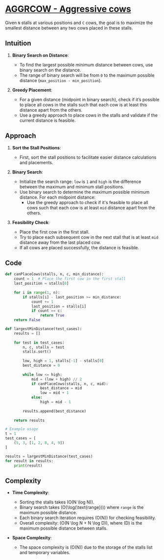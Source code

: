 # [AGGRCOW - Aggressive cows](https://www.spoj.com/problems/AGGRCOW/)

Given `N` stalls at various positions and `C` cows, the goal is to maximize the smallest distance between any two cows placed in these stalls.

## Intuition

1. **Binary Search on Distance**:
   - To find the largest possible minimum distance between cows, use binary search on the distance.
   - The range of binary search will be from `0` to the maximum possible distance (`max_position - min_position`).

2. **Greedy Placement**:
   - For a given distance (midpoint in binary search), check if it’s possible to place all cows in the stalls such that each cow is at least this distance apart from the others.
   - Use a greedy approach to place cows in the stalls and validate if the current distance is feasible.

## Approach

1. **Sort the Stall Positions**:
   - First, sort the stall positions to facilitate easier distance calculations and placements.

2. **Binary Search**:
   - Initialize the search range: `low` is `1` and `high` is the difference between the maximum and minimum stall positions.
   - Use binary search to determine the maximum possible minimum distance. For each midpoint distance:
     - Use the greedy approach to check if it's feasible to place all cows such that each cow is at least `mid` distance apart from the others.

3. **Feasibility Check**:
   - Place the first cow in the first stall.
   - Try to place each subsequent cow in the next stall that is at least `mid` distance away from the last placed cow.
   - If all cows are placed successfully, the distance is feasible.

## Code

```python
def canPlaceCows(stalls, n, c, min_distance):
    count = 1  # Place the first cow in the first stall
    last_position = stalls[0]
    
    for i in range(1, n):
        if stalls[i] - last_position >= min_distance:
            count += 1
            last_position = stalls[i]
            if count == c:
                return True
    return False

def largestMinDistance(test_cases):
    results = []
    
    for test in test_cases:
        n, c, stalls = test
        stalls.sort()
        
        low, high = 1, stalls[-1] - stalls[0]
        best_distance = 0
        
        while low <= high:
            mid = (low + high) // 2
            if canPlaceCows(stalls, n, c, mid):
                best_distance = mid
                low = mid + 1
            else:
                high = mid - 1
        
        results.append(best_distance)
    
    return results

# Example usage
t = 1
test_cases = [
    (5, 3, [1, 2, 8, 4, 9])
]

results = largestMinDistance(test_cases)
for result in results:
    print(result)
```

## Complexity

- **Time Complexity**:
  - Sorting the stalls takes \(O(N \log N)\).
  - Binary search takes \(O(\log(\text{range}))\) where `range` is the maximum possible distance.
  - Each binary search iteration requires \(O(N)\) for checking feasibility.
  - Overall complexity: \(O(N \log N + N \log D)\), where \(D\) is the maximum possible distance between stalls.

- **Space Complexity**:
  - The space complexity is \(O(N)\) due to the storage of the stalls list and temporary variables.
